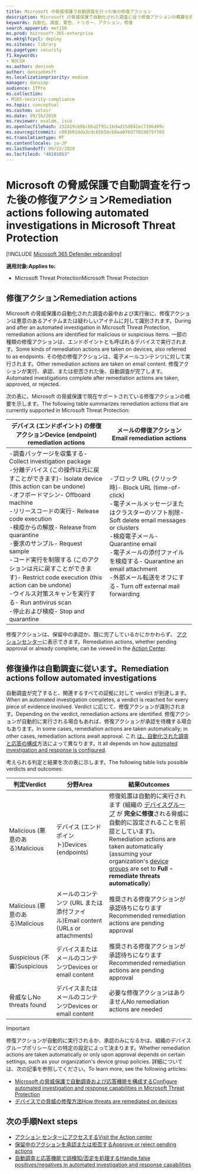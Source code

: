 ```yaml
---
title: Microsoft の脅威保護で自動調査を行った後の修復アクション
description: Microsoft の脅威保護で自動化された調査に従う修復アクションの概要を理解する
keywords: 自動化、調査、警告、トリガー、アクション、修復
search.appverid: met150
ms.prod: microsoft-365-enterprise
ms.mktglfcycl: deploy
ms.sitesec: library
ms.pagetype: security
f1.keywords:
- NOCSH
ms.author: deniseb
author: denisebmsft
ms.localizationpriority: medium
manager: dansimp
audience: ITPro
ms.collection:
- M365-security-compliance
ms.topic: conceptual
ms.custom: autoir
ms.date: 09/16/2020
ms.reviewer: evaldm, isco
ms.openlocfilehash: 232d19cb0bcb6a2f91c1bdad15d842ec7396499c
ms.sourcegitcommit: c083602dda3cdcb5b58cb8aa070d77019075f765
ms.translationtype: MT
ms.contentlocale: ja-JP
ms.lasthandoff: 09/22/2020
ms.locfileid: "48201053"
---
```

# <a name="remediation-actions-following-automated-investigations-in-microsoft-threat-protection"></a><span data-ttu-id="6d01f-104">Microsoft の脅威保護で自動調査を行った後の修復アクション</span><span class="sxs-lookup"><span data-stu-id="6d01f-104">Remediation actions following automated investigations in Microsoft Threat Protection</span></span>

[!INCLUDE [Microsoft 365 Defender rebranding](../includes/microsoft-defender.md)]


<span data-ttu-id="6d01f-105">**適用対象:**</span><span class="sxs-lookup"><span data-stu-id="6d01f-105">**Applies to:**</span></span>
- <span data-ttu-id="6d01f-106">Microsoft Threat Protection</span><span class="sxs-lookup"><span data-stu-id="6d01f-106">Microsoft Threat Protection</span></span>


## <a name="remediation-actions"></a><span data-ttu-id="6d01f-107">修復アクション</span><span class="sxs-lookup"><span data-stu-id="6d01f-107">Remediation actions</span></span>

<span data-ttu-id="6d01f-108">Microsoft の脅威保護の自動化された調査の最中および実行後に、修復アクションは悪意のあるアイテムまたは疑わしいアイテムに対して識別されます。</span><span class="sxs-lookup"><span data-stu-id="6d01f-108">During and after an automated investigation in Microsoft Threat Protection, remediation actions are identified for malicious or suspicious items.</span></span> <span data-ttu-id="6d01f-109">一部の種類の修復アクションは、エンドポイントとも呼ばれるデバイスで実行されます。</span><span class="sxs-lookup"><span data-stu-id="6d01f-109">Some kinds of remediation actions are taken on devices, also referred to as endpoints.</span></span> <span data-ttu-id="6d01f-110">その他の修復アクションは、電子メールコンテンツに対して実行されます。</span><span class="sxs-lookup"><span data-stu-id="6d01f-110">Other remediation actions are taken on email content.</span></span> <span data-ttu-id="6d01f-111">修復アクションが実行、承認、または拒否された後、自動調査が完了します。</span><span class="sxs-lookup"><span data-stu-id="6d01f-111">Automated investigations complete after remediation actions are taken, approved, or rejected.</span></span>

<span data-ttu-id="6d01f-112">次の表に、Microsoft の脅威保護で現在サポートされている修復アクションの概要を示します。</span><span class="sxs-lookup"><span data-stu-id="6d01f-112">The following table summarizes remediation actions that are currently supported in Microsoft Threat Protection:</span></span> 

|<span data-ttu-id="6d01f-113">デバイス (エンドポイント) の修復アクション</span><span class="sxs-lookup"><span data-stu-id="6d01f-113">Device (endpoint) remediation actions</span></span>  |<span data-ttu-id="6d01f-114">メールの修復アクション</span><span class="sxs-lookup"><span data-stu-id="6d01f-114">Email remediation actions</span></span>  |
|---------|---------|
|<span data-ttu-id="6d01f-115">-調査パッケージを収集する</span><span class="sxs-lookup"><span data-stu-id="6d01f-115">- Collect investigation package</span></span> <br/><span data-ttu-id="6d01f-116">-分離デバイス (この操作は元に戻すことができます)</span><span class="sxs-lookup"><span data-stu-id="6d01f-116">- Isolate device (this action can be undone)</span></span><br/><span data-ttu-id="6d01f-117">-オフボードマシン</span><span class="sxs-lookup"><span data-stu-id="6d01f-117">- Offboard machine</span></span> <br/><span data-ttu-id="6d01f-118">-リリースコードの実行</span><span class="sxs-lookup"><span data-stu-id="6d01f-118">- Release code execution</span></span> <br/><span data-ttu-id="6d01f-119">-検疫からの解放</span><span class="sxs-lookup"><span data-stu-id="6d01f-119">- Release from quarantine</span></span> <br/><span data-ttu-id="6d01f-120">-要求のサンプル</span><span class="sxs-lookup"><span data-stu-id="6d01f-120">- Request sample</span></span> <br/><span data-ttu-id="6d01f-121">-コード実行を制限する (このアクションは元に戻すことができます)</span><span class="sxs-lookup"><span data-stu-id="6d01f-121">- Restrict code execution (this action can be undone)</span></span> <br/><span data-ttu-id="6d01f-122">-ウイルス対策スキャンを実行する</span><span class="sxs-lookup"><span data-stu-id="6d01f-122">- Run antivirus scan</span></span> <br/><span data-ttu-id="6d01f-123">-停止および検疫</span><span class="sxs-lookup"><span data-stu-id="6d01f-123">- Stop and quarantine</span></span>      |<span data-ttu-id="6d01f-124">-ブロック URL (クリック時)</span><span class="sxs-lookup"><span data-stu-id="6d01f-124">- Block URL (time-of-click)</span></span><br/><span data-ttu-id="6d01f-125">-電子メールメッセージまたはクラスターのソフト削除</span><span class="sxs-lookup"><span data-stu-id="6d01f-125">- Soft delete email messages or clusters</span></span><br/><span data-ttu-id="6d01f-126">-検疫電子メール</span><span class="sxs-lookup"><span data-stu-id="6d01f-126">- Quarantine email</span></span><br/><span data-ttu-id="6d01f-127">-電子メールの添付ファイルを検疫する</span><span class="sxs-lookup"><span data-stu-id="6d01f-127">- Quarantine an email attachment</span></span><br/><span data-ttu-id="6d01f-128">-外部メール転送をオフにする</span><span class="sxs-lookup"><span data-stu-id="6d01f-128">- Turn off external mail forwarding</span></span>          |

<span data-ttu-id="6d01f-129">修復アクションは、保留中の承認か、既に完了しているかにかかわらず、 [アクションセンター](https://docs.microsoft.com/microsoft-365/security/mtp/mtp-action-center)に表示できます。</span><span class="sxs-lookup"><span data-stu-id="6d01f-129">Remediation actions, whether pending approval or already complete, can be viewed in the [Action Center](https://docs.microsoft.com/microsoft-365/security/mtp/mtp-action-center).</span></span>

## <a name="remediation-actions-follow-automated-investigations"></a><span data-ttu-id="6d01f-130">修復操作は自動調査に従います。</span><span class="sxs-lookup"><span data-stu-id="6d01f-130">Remediation actions follow automated investigations</span></span>

<span data-ttu-id="6d01f-131">自動調査が完了すると、関連するすべての証拠に対して verdict が到達します。</span><span class="sxs-lookup"><span data-stu-id="6d01f-131">When an automated investigation completes, a verdict is reached for every piece of evidence involved.</span></span> <span data-ttu-id="6d01f-132">Verdict に応じて、修復アクションが識別されます。</span><span class="sxs-lookup"><span data-stu-id="6d01f-132">Depending on the verdict, remediation actions are identified.</span></span> <span data-ttu-id="6d01f-133">修復アクションが自動的に実行される場合もあれば、修復アクションが承認を待機する場合もあります。</span><span class="sxs-lookup"><span data-stu-id="6d01f-133">In some cases, remediation actions are taken automatically; in other cases, remediation actions await approval.</span></span> <span data-ttu-id="6d01f-134">これ [は、自動化された調査と応答の構成](mtp-configure-auto-investigation-response.md)方法によって異なります。</span><span class="sxs-lookup"><span data-stu-id="6d01f-134">It all depends on how [automated investigation and response is configured](mtp-configure-auto-investigation-response.md).</span></span>

<span data-ttu-id="6d01f-135">考えられる判定と結果を次の表に示します。</span><span class="sxs-lookup"><span data-stu-id="6d01f-135">The following table lists possible verdicts and outcomes:</span></span>

|<span data-ttu-id="6d01f-136">判定</span><span class="sxs-lookup"><span data-stu-id="6d01f-136">Verdict</span></span>    |<span data-ttu-id="6d01f-137">分野</span><span class="sxs-lookup"><span data-stu-id="6d01f-137">Area</span></span>    |<span data-ttu-id="6d01f-138">結果</span><span class="sxs-lookup"><span data-stu-id="6d01f-138">Outcomes</span></span>|
|------|------|------|
|<span data-ttu-id="6d01f-139">Malicious (悪意のある)</span><span class="sxs-lookup"><span data-stu-id="6d01f-139">Malicious</span></span>    |<span data-ttu-id="6d01f-140">デバイス (エンドポイント)</span><span class="sxs-lookup"><span data-stu-id="6d01f-140">Devices (endpoints)</span></span>    |<span data-ttu-id="6d01f-141">修復処置は自動的に実行されます (組織の [デバイスグループ](mtp-configure-auto-investigation-response.md#review-or-change-the-automation-level-for-device-groups) が **完全に修復**される脅威に自動的に設定されることを前提としています)。</span><span class="sxs-lookup"><span data-stu-id="6d01f-141">Remediation actions are taken automatically (assuming your organization's [device groups](mtp-configure-auto-investigation-response.md#review-or-change-the-automation-level-for-device-groups) are set to **Full - remediate threats automatically**)</span></span>|
|<span data-ttu-id="6d01f-142">Malicious (悪意のある)</span><span class="sxs-lookup"><span data-stu-id="6d01f-142">Malicious</span></span>    |<span data-ttu-id="6d01f-143">メールのコンテンツ (URL または添付ファイル)</span><span class="sxs-lookup"><span data-stu-id="6d01f-143">Email content (URLs or attachments)</span></span> | <span data-ttu-id="6d01f-144">推奨される修復アクションが承認待ちになります</span><span class="sxs-lookup"><span data-stu-id="6d01f-144">Recommended remediation actions are pending approval</span></span>|
|<span data-ttu-id="6d01f-145">Suspicious (不審)</span><span class="sxs-lookup"><span data-stu-id="6d01f-145">Suspicious</span></span>    |<span data-ttu-id="6d01f-146">デバイスまたはメールのコンテンツ</span><span class="sxs-lookup"><span data-stu-id="6d01f-146">Devices or email content</span></span> |<span data-ttu-id="6d01f-147">推奨される修復アクションが承認待ちになります</span><span class="sxs-lookup"><span data-stu-id="6d01f-147">Recommended remediation actions are pending approval</span></span>|
|<span data-ttu-id="6d01f-148">脅威なし</span><span class="sxs-lookup"><span data-stu-id="6d01f-148">No threats found</span></span>    |<span data-ttu-id="6d01f-149">デバイスまたはメールのコンテンツ</span><span class="sxs-lookup"><span data-stu-id="6d01f-149">Devices or email content</span></span>    |<span data-ttu-id="6d01f-150">必要な修復アクションはありません</span><span class="sxs-lookup"><span data-stu-id="6d01f-150">No remediation actions are needed</span></span>|

> [!IMPORTANT]
> <span data-ttu-id="6d01f-151">修復アクションが自動的に実行されるか、承認のみになるかは、組織のデバイスグループポリシーなどの特定の設定によって決まります。</span><span class="sxs-lookup"><span data-stu-id="6d01f-151">Whether remediation actions are taken automatically or only upon approval depends on certain settings, such as your organization's device group policies.</span></span> <span data-ttu-id="6d01f-152">詳細については、次の記事を参照してください。</span><span class="sxs-lookup"><span data-stu-id="6d01f-152">To learn more, see the following articles:</span></span>
> - [<span data-ttu-id="6d01f-153">Microsoft の脅威保護で自動調査および応答機能を構成する</span><span class="sxs-lookup"><span data-stu-id="6d01f-153">Configure automated investigation and response capabilities in Microsoft Threat Protection</span></span>](mtp-configure-auto-investigation-response.md)
> - [<span data-ttu-id="6d01f-154">デバイスでの脅威の修復方法</span><span class="sxs-lookup"><span data-stu-id="6d01f-154">How threats are remediated on devices</span></span>](https://docs.microsoft.com/windows/security/threat-protection/microsoft-defender-atp/automated-investigations)

## <a name="next-steps"></a><span data-ttu-id="6d01f-155">次の手順</span><span class="sxs-lookup"><span data-stu-id="6d01f-155">Next steps</span></span>

- [<span data-ttu-id="6d01f-156">アクション センターにアクセスする</span><span class="sxs-lookup"><span data-stu-id="6d01f-156">Visit the Action center</span></span>](https://docs.microsoft.com/microsoft-365/security/mtp/mtp-action-center)
- [<span data-ttu-id="6d01f-157">保留中のアクションを承認または拒否する</span><span class="sxs-lookup"><span data-stu-id="6d01f-157">Approve or reject pending actions</span></span>](https://docs.microsoft.com/microsoft-365/security/mtp/mtp-autoir-actions)
- [<span data-ttu-id="6d01f-158">自動調査と応答機能で誤検知/否定を処理する</span><span class="sxs-lookup"><span data-stu-id="6d01f-158">Handle false positives/negatives in automated investigation and response capabilities</span></span>](mtp-autoir-report-false-positives-negatives.md)
